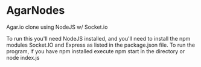 # AgarNodes
Agar.io clone using NodeJS w/ Socket.io

To run this you'll need NodeJS installed, and you'll need to install the npm modules Socket.IO and Express as listed in the package.json file.
To run the program, if you have npm installed execute npm start in the directory or node index.js
